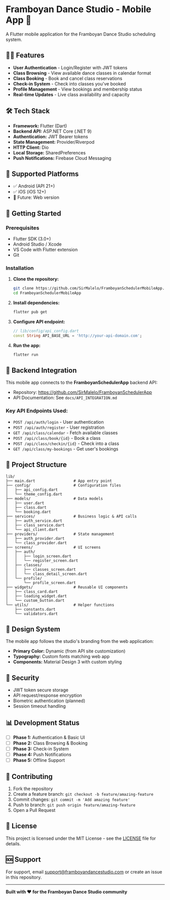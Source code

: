 # Framboyan Dance Studio - Mobile App 📱

A Flutter mobile application for the Framboyan Dance Studio scheduling system.

## 🏃‍♀️ Features

- **User Authentication** - Login/Register with JWT tokens
- **Class Browsing** - View available dance classes in calendar format
- **Class Booking** - Book and cancel class reservations
- **Check-in System** - Check into classes you've booked
- **Profile Management** - View bookings and membership status
- **Real-time Updates** - Live class availability and capacity

## 🛠️ Tech Stack

- **Framework:** Flutter (Dart)
- **Backend API:** ASP.NET Core (.NET 9)
- **Authentication:** JWT Bearer tokens
- **State Management:** Provider/Riverpod
- **HTTP Client:** Dio
- **Local Storage:** SharedPreferences
- **Push Notifications:** Firebase Cloud Messaging

## 📱 Supported Platforms

- ✅ Android (API 21+)
- ✅ iOS (iOS 12+)
- 🔮 Future: Web version

## 🚀 Getting Started

### Prerequisites

- Flutter SDK (3.0+)
- Android Studio / Xcode
- VS Code with Flutter extension
- Git

### Installation

1. **Clone the repository:**
   ```bash
   git clone https://github.com/SirMalelo/FramboyanSchedulerMobileApp.git
   cd FramboyanSchedulerMobileApp
   ```

2. **Install dependencies:**
   ```bash
   flutter pub get
   ```

3. **Configure API endpoint:**
   ```dart
   // lib/config/api_config.dart
   const String API_BASE_URL = 'http://your-api-domain.com';
   ```

4. **Run the app:**
   ```bash
   flutter run
   ```

## 🔗 Backend Integration

This mobile app connects to the **FramboyanSchedulerApp** backend API:
- Repository: https://github.com/SirMalelo/FramboyanSchedulerApp
- API Documentation: See `docs/API_INTEGRATION.md`

### Key API Endpoints Used:
- `POST /api/auth/login` - User authentication
- `POST /api/auth/register` - User registration
- `GET /api/class/calendar` - Fetch available classes
- `POST /api/class/book/{id}` - Book a class
- `POST /api/class/checkin/{id}` - Check into a class
- `GET /api/class/my-bookings` - Get user's bookings

## 📁 Project Structure

```
lib/
├── main.dart                 # App entry point
├── config/                   # Configuration files
│   ├── api_config.dart
│   └── theme_config.dart
├── models/                   # Data models
│   ├── user.dart
│   ├── class.dart
│   └── booking.dart
├── services/                 # Business logic & API calls
│   ├── auth_service.dart
│   ├── class_service.dart
│   └── api_client.dart
├── providers/                # State management
│   ├── auth_provider.dart
│   └── class_provider.dart
├── screens/                  # UI screens
│   ├── auth/
│   │   ├── login_screen.dart
│   │   └── register_screen.dart
│   ├── classes/
│   │   ├── classes_screen.dart
│   │   └── class_detail_screen.dart
│   └── profile/
│       └── profile_screen.dart
├── widgets/                  # Reusable UI components
│   ├── class_card.dart
│   ├── loading_widget.dart
│   └── custom_button.dart
└── utils/                    # Helper functions
    ├── constants.dart
    └── validators.dart
```

## 🎨 Design System

The mobile app follows the studio's branding from the web application:
- **Primary Color:** Dynamic (from API site customization)
- **Typography:** Custom fonts matching web app
- **Components:** Material Design 3 with custom styling

## 🔐 Security

- JWT token secure storage
- API request/response encryption
- Biometric authentication (planned)
- Session timeout handling

## 📊 Development Status

- [ ] **Phase 1:** Authentication & Basic UI
- [ ] **Phase 2:** Class Browsing & Booking
- [ ] **Phase 3:** Check-in System
- [ ] **Phase 4:** Push Notifications
- [ ] **Phase 5:** Offline Support

## 🤝 Contributing

1. Fork the repository
2. Create a feature branch: `git checkout -b feature/amazing-feature`
3. Commit changes: `git commit -m 'Add amazing feature'`
4. Push to branch: `git push origin feature/amazing-feature`
5. Open a Pull Request

## 📄 License

This project is licensed under the MIT License - see the [LICENSE](LICENSE) file for details.

## 🆘 Support

For support, email support@framboyandancestudio.com or create an issue in this repository.

---

**Built with ❤️ for the Framboyan Dance Studio community**
